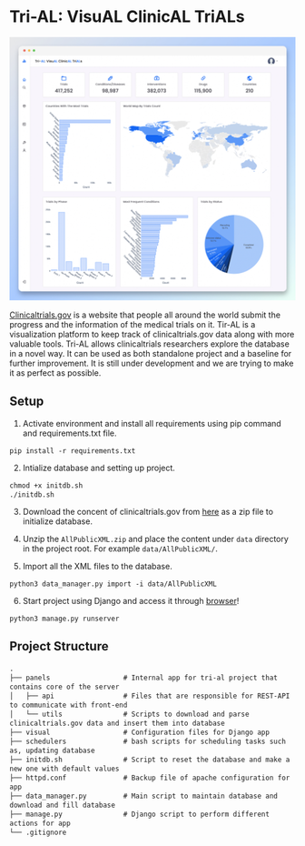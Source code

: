 # Tri-AL: VisuAL ClinicAL TriALs

![Screenshot of platform](screenshot.jpeg)

[Clinicaltrials.gov](https://clinicaltrials.gov) is a website that people all around the world submit the progress and the information of the medical trials on it. Tir-AL is a visualization platform to keep track of clinicaltrials.gov data along with more valuable tools. Tri-AL allows clinicaltrials researchers explore the database in a novel way. It can be used as both standalone project and a baseline for further improvement. It is still under development and we are trying to make it as perfect as possible. 

Setup
------
1. Activate environment and install all requirements using pip command and requirements.txt file.
```console
pip install -r requirements.txt
```

2. Intialize database and setting up project.
```console
chmod +x initdb.sh
./initdb.sh
```

3. Download the concent of clinicaltrials.gov from [here](https://clinicaltrials.gov/AllPublicXML.zip) as a zip file to initialize database.

4. Unzip the `AllPublicXML.zip` and place the content under `data` directory in the project root. For example `data/AllPublicXML/`.

5. Import all the XML files to the database.
```console
python3 data_manager.py import -i data/AllPublicXML
```

6. Start project using Django and access it through [browser](http://localhost:8000/admin)!
```console
python3 manage.py runserver
```

Project Structure
------

    .
    ├── panels                  # Internal app for tri-al project that contains core of the server
    │   ├── api                 # Files that are responsible for REST-API to communicate with front-end
    │   └── utils               # Scripts to download and parse clinicaltrials.gov data and insert them into database
    ├── visual                  # Configuration files for Django app
    ├── schedulers              # bash scripts for scheduling tasks such as, updating database
    ├── initdb.sh               # Script to reset the database and make a new one with default values
    ├── httpd.conf              # Backup file of apache configuration for app
    ├── data_manager.py         # Main script to maintain database and download and fill database
    ├── manage.py               # Django script to perform different actions for app
    └── .gitignore
